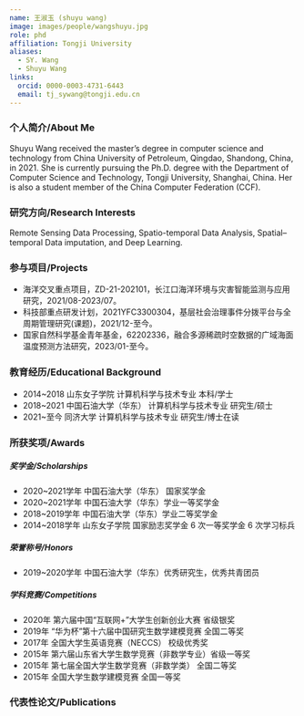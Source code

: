 ```yaml
---
name: 王淑玉 (shuyu wang)
image: images/people/wangshuyu.jpg
role: phd
affiliation: Tongji University
aliases:
  - SY. Wang
  - Shuyu Wang
links:
  orcid: 0000-0003-4731-6443
  email: tj_sywang@tongji.edu.cn
---
```


### 个人简介/About Me
Shuyu Wang received the master’s degree in computer science and technology from China University of Petroleum, Qingdao, Shandong, China, in 2021.
She is currently pursuing the Ph.D. degree with the Department of Computer Science and Technology, Tongji University, Shanghai, China. Her is also a student member of the China Computer Federation (CCF).

### 研究方向/Research Interests
Remote Sensing Data Processing, Spatio-temporal Data Analysis, Spatial–temporal Data imputation, and Deep Learning.

### 参与项目/Projects
- 海洋交叉重点项目，ZD-21-202101，长江口海洋环境与灾害智能监测与应用研究，2021/08-2023/07。
- 科技部重点研发计划，2021YFC3300304，基层社会治理事件分拨平台与全周期管理研究(课题)，2021/12-至今。
- 国家自然科学基金青年基金，62202336，融合多源稀疏时空数据的广域海面温度预测方法研究，2023/01-至今。

### 教育经历/Educational Background
- 2014~2018 山东女子学院 计算机科学与技术专业 本科/学士
- 2018~2021 中国石油大学（华东） 计算机科学与技术专业 研究生/硕士
- 2021~至今 同济大学 计算机科学与技术专业 研究生/博士在读

### 所获奖项/Awards

##### 奖学金/Scholarships
- 2020~2021学年 中国石油大学（华东） 国家奖学金
- 2020~2021学年 中国石油大学（华东）学业一等奖学金
- 2018~2019学年 中国石油大学（华东）学业二等奖学金
- 2014~2018学年 山东女子学院 国家励志奖学金 6 次一等奖学金 6 次学习标兵 
  
##### 荣誉称号/Honors
- 2019~2020学年 中国石油大学（华东）优秀研究生，优秀共青团员 
  
##### 学科竞赛/Competitions
- 2020年 第六届中国“互联网+”大学生创新创业大赛 省级银奖
- 2019年 “华为杯”第十六届中国研究生数学建模竞赛 全国二等奖 
- 2017年 全国大学生英语竞赛（NECCS） 校级优秀奖
- 2015年 第六届山东省大学生数学竞赛（非数学专业）省级一等奖
- 2015年 第七届全国大学生数学竞赛（非数学类） 全国二等奖
- 2015年 全国大学生数学建模竞赛 全国一等奖

### 代表性论文/Publications
